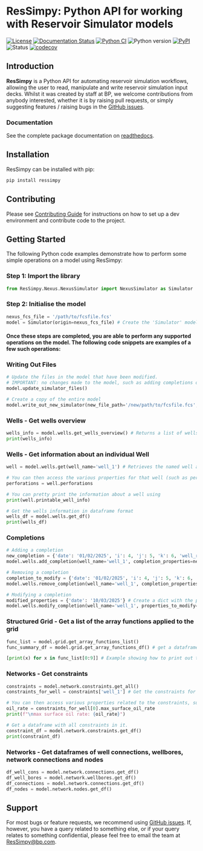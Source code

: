 # ResSimpy: Python API for working with Reservoir Simulator models

[![License](https://img.shields.io/pypi/l/ressimpy)](https://github.com/bp/ResSimpy/blob/master/LICENSE.MD)
[![Documentation Status](https://readthedocs.org/projects/ressimpy/badge/?version=latest)](https://ResSimpy.readthedocs.io/en/latest/?badge=latest)
[![Python CI](https://github.com/bp/ResSimpy/actions/workflows/ci-tests.yml/badge.svg)](https://github.com/bp/ResSimpy/actions/workflows/ci-tests.yml)
![Python version](https://img.shields.io/pypi/pyversions/ResSimpy)
[![PyPI](https://img.shields.io/pypi/v/ResSimpy)](https://badge.fury.io/py/ResSimpy)
![Status](https://img.shields.io/pypi/status/ResSimpy)
[![codecov](https://codecov.io/gh/bp/ResSimpy/branch/master/graph/badge.svg)](https://codecov.io/gh/bp/ResSimpy)

## Introduction
**ResSimpy** is a Python API for automating reservoir simulation workflows, allowing the user to read, manipulate and 
write reservoir simulation input decks. Whilst it was created by staff at BP, we welcome contributions from anybody 
interested, whether it is by raising pull requests, or simply suggesting features / raising bugs in the [GitHub issues](https://github.com/bp/ResSimpy/issues).

### Documentation

See the complete package documentation on
[readthedocs](https://ResSimpy.readthedocs.io/).

## Installation

ResSimpy can be installed with pip:

```bash
pip install ressimpy
```

## Contributing

Please see [Contributing Guide](docs/CONTRIBUTING.rst) for instructions on how to set up a dev environment and contribute
code to the project.

## Getting Started
The following Python code examples demonstrate how to perform some simple operations on a model using ResSimpy:

### Step 1: Import the library
```python
from ResSimpy.Nexus.NexusSimulator import NexusSimulator as Simulator
```

###  Step 2: Initialise the model
```python
nexus_fcs_file = '/path/to/fcsfile.fcs'
model = Simulator(origin=nexus_fcs_file) # Create the 'Simulator' model object
```

#### Once these steps are completed, you are able to perform any supported operations on the model. The following code snippets are examples of a few such operations:

### Writing Out Files
```python
# Update the files in the model that have been modified.
# IMPORTANT: no changes made to the model, such as adding completions or removing constraints will be applied to the model files until this function is called.
model.update_simulator_files()

# Create a copy of the entire model
model.write_out_new_simulator(new_file_path='/new/path/to/fcsfile.fcs', new_include_file_location='/new/path/to/includes_directory/')
```

### Wells - Get wells overview
```python
wells_info = model.wells.get_wells_overview() # Returns a list of wells with their information. Can be print()ed
print(wells_info)
```

### Wells - Get information about an individual Well 
```python
well = model.wells.get(well_name='well_1') # Retrieves the named well as a NexusWell object

# You can then access the various properties for that well (such as perforations, shutins, completion events etc) using (for example)
perforations = well.perforations

# You can pretty print the information about a well using
print(well.printable_well_info)

# Get the wells information in dataframe format
wells_df = model.wells.get_df()
print(wells_df)
```

### Completions 
```python
# Adding a completion
new_completion = {'date': '01/02/2025', 'i': 4, 'j': 5, 'k': 6, 'well_radius': 7.50} # Create a dictionary containing the properties of the completion you wish to add
model.wells.add_completion(well_name='well_1', completion_properties=new_completion) # Add the new completion

# Removing a completion
completion_to_modify = {'date': '01/02/2025', 'i': 4, 'j': 5, 'k': 6, 'well_radius': 7.5} # Create a dictionary containing the properties of the existing completion
model.wells.remove_completion(well_name='well_1', completion_properties=completion_to_modify) # Remove the completion

# Modifying a completion
modified_properties = {'date': '10/03/2025'} # Create a dict with the properties you want to change and their new values
model.wells.modify_completion(well_name='well_1', properties_to_modify=modified_properties, completion_to_change=completion_to_modify) # Modify the completion
```

### Structured Grid -  Get a list of the array functions applied to the grid 
```python
func_list = model.grid.get_array_functions_list()
func_summary_df = model.grid.get_array_functions_df() # get a dataframe instead

[print(x) for x in func_list[0:9]] # Example showing how to print out the first 10 functions
```

### Networks - Get constraints
```python
constraints = model.network.constraints.get_all()
constraints_for_well = constraints['well_1'] # Get the constraints for the well well_1

# You can then access various properties related to the constraints, such as oil, water and gas rates using
oil_rate = constraints_for_well[0].max_surface_oil_rate
print(f"\nmax surface oil rate: {oil_rate}")

# Get a dataframe with all constraints in it.
constraint_df = model.network.constraints.get_df()
print(constraint_df)
```

### Networks -  Get dataframes of well connections, wellbores, network connections and nodes
```python
df_well_cons = model.network.connections.get_df()
df_well_bores = model.network.wellbores.get_df()
df_connections = model.network.connections.get_df()
df_nodes = model.network.nodes.get_df()
```

## Support
For most bugs or feature requests, we recommend using [GitHub issues](https://github.com/bp/ResSimpy/issues).
If, however, you have a query related to something else, or if your query relates to something confidential, please feel
free to email the team at ResSimpy@bp.com.